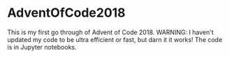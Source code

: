 # AdventOfCode2018

This is my first go through of Advent of Code 2018. WARNING: I haven't updated my code to be ultra efficient or fast, but darn it it works! The code is in Jupyter notebooks. 
